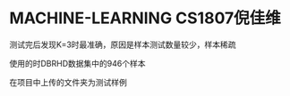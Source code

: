 # MACHINE-LEARNING  CS1807倪佳维
测试完后发现K=3时最准确，原因是样本测试数量较少，样本稀疏

使用的时DBRHD数据集中的946个样本

在项目中上传的文件夹为测试样例
